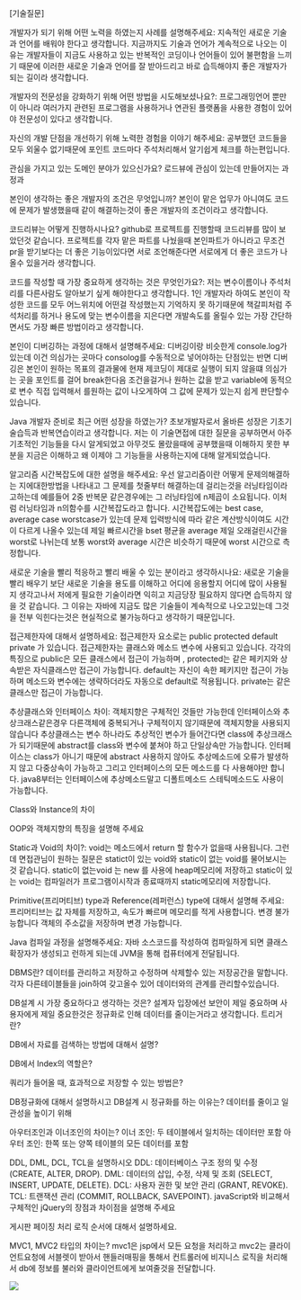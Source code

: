 [기술질문]

개발자가 되기 위해 어떤 노력을 하였는지 사례를 설명해주세요:
지속적인 새로운 기술과 언어를 배워야 한다고 생각합니다. 지금까지도 기술과 언어가 계속적으로 나오는 이유는 개발자들이 지금도 사용하고 있는 반복적인 코딩이나 언어들이 있어 불편함을 느끼기 때문에 이러한 새로운 기술과 언어를 잘 받아드리고 바로 습득해야지 좋은 개발자가 되는 길이라 생각합니다.

개발자의 전문성을 강화하기 위해 어떤 방법을 시도해보셨나요?:
프로그래밍언어 뿐만이 아니라 여러가지 관련된 프로그램을 사용하거나 연관된 플랫폼을 사용한 경험이 있어야 전문성이 있다고 생각합니다.

자신의 개발 단점을 개선하기 위해 노력한 경험을 이야기 해주세요:
공부했던 코드들을 모두 외울수 없기때문에 포인트 코드마다 주석처리해서 알기쉽게 체크를 하는편입니다.

관심을 가지고 있는 도메인 분야가 있으신가요?
로드뷰에 관심이 있는데 만들어지는 과정과

본인이 생각하는 좋은 개발자의 조건은 무엇입니까?
본인이 맡은 업무가 아니여도 코드에 문제가 발생했을때 같이 해결하는것이 좋은 개발자의 조건이라고 생각합니다.

코드리뷰는 어떻게 진행하시나요?
github로 프로젝트를 진행할때 코드리뷰를 많이 보았던것 같습니다.
프로젝트를 각자 맡은 파트를 나눴을때 본인파트가 아니라고 무조건 pr을 받기보다는 더 좋은 기능이있다면 서로 조언해준다면 서로에게 더 좋은 코드가 나올수 있을거라 생각합니다.

코드를 작성할 때 가장 중요하게 생각하는 것은 무엇인가요?:
저는 변수이름이나 주석처리를 다른사람도 알아보기 싶게 해야한다고 생각합니다. 1인 개발자라 하여도 본인이 작성한 코드를 모두 어느위치에 어떤걸 작성했는지 기억하지 못 하기때문에 책갈피처럼 주석처리를 하거나 용도에 맞는 변수이름을 지은다면 개발속도를 올릴수 있는 가장 간단하면서도 가장 빠른 방법이라고 생각합니다.

본인이 디버깅하는 과정에 대해서 설명해주세요:
디버깅이랑 비슷한게 console.log가 있는데 이건 의심가는 곳마다 consolog를 수동적으로 넣어야하는 단점있는 반면 디버깅은 본인이 원하는 목표의 결과물에 현재 제코딩이 제대로 실행이 되지 않을떄 의심가는 곳을 포인트를 걸어 break한다음 조건을걸거나 원하는 값을 받고 variable에 동적으로 변수 직접 입력해서 를원하는 값이 나오게하여 그 값에 문제가 있는지 쉽게 판단할수 있습니다.

Java 개발자 준비로 최근 어떤 성장을 하였는가?
초보개발자로서 올바른 성장은 기초기술습득과 반복연습이라고 생각합니다.  저는 이 기술면접에 대한 질문을 공부하면서 아주 기초적인 기능들을 다시 알게되었고 아무것도 몰랐을때에 공부했을때 이해하지 못한 부분을 지금은 이해하고 왜 이제야 그 기능들을 사용하는지에 대해 알게되었습니다. 

알고리즘 시간복잡도에 대한 설명을 해주세요:
우선 알고리즘이란 어떻게 문제의해결하는 지에대한방법을 나타내고 그 문제를 첫줄부터 해결하는데 걸리는것을 러닝타임이라고하는데 예를들어 2중 반복문 같은경우에는 그 러닝타임에 n제곱이 소요됩니다. 이처럼  러닝타임과 n의함수를 시간복잡도라고 합니다. 시간복잡도에는 best case, average case worstcase가 있는데 문제 입력방식에 따라 같은 계산방식이여도 시간이 다르게 나올수 있는데 제일 빠르시간을 bset 평균을 average 제일 오래걸린시간을 worst로 나뉘는데 보통 worst와 average 시간은 비슷하기 때문에 worst 시간으로 측정합니다.

새로운 기술을 빨리 적응하고 빨리 배울 수 있는 분이라고 생각하시나요:
새로운 기술을 빨리 배우기 보단 새로운 기술을 용도를 이해하고 어디에 응용할지 어디에 많이 사용될지 생각고나서 저에게 필요한 기술이라면 익히고 지금당장 필요하지 않다면 습득하지 않을 것 같습니다. 그 이유는 자바에 지금도 많은 기술들이 계속적으로 나오고있는데 그것을 전부 익힌다는것은 현실적으로 불가능하다고 생각하기 때문입니다.

접근제한자에 대해서 설명하세요:
접근제한자 요소로는 public protected default private 가 있습니다. 접근제한자는 클래스와 메소드 변수에 사용되고 있습니다. 각각의 특징으로 public은 모든 클래스에서 접근이 가능하며 , protected는 같은 페키지와 상속받은 자식클래스만 접근이 가능합니다. default는 자신이 속한 페키지만 접근이 가능하며 메소드와 변수에는 생략하더라도 자동으로 default로 적용됩니다. private는 같은 클래스만 접근이 가능합니다.

추상클래스와 인터페이스 차이:
객체지향은 구체적인 것들만 가능한데 인터페이스와 추상크래스같은경우 다른객체에 중복되거나 구체적이지 않기때문에 객체지향을 사용되지 않습니다 추상클래스는 변수 하나라도 추상적인 변수가 들어간다면 class에 추상크래스가 되기때문에 abstract를 class와 변수에 붙쳐야 하고 단일상속만 가능합니다. 인터페이스는 class가 아니기 때문에 abstract 사용하지 않아도 추상메소드에 오류가 발생하지 않고 다중상속이 가능하고 그리고 인터페이스의 모든 메소드를 다 사용해야만 합니다. java8부터는 인터페이스에 추상메소드말고 디폴트메소드 스테틱메소드도 사용이 가능합니다.

Class와 Instance의 차이

OOP와 객체지향의 특징을 설명해 주세요

Static과 Void의 차이?:
void는 메소드에서 return 할 함수가 없을때 사용됩니다.
그런데 면접관님이 원하는 질문은 statict이 있는 void와 static이 없는 void를  물어보시는것 같습니다. static이 없는void 는 new 를 사용에 heap메모리에 저장하고 static이 있는 void는 컴파일러가 프로그램이시작과 종료때까지 static메모리에 저장합니다.


Primitive(프리머티브) type과 Reference(레퍼런스) type에 대해서 설명해 주세요:
프리머티브는 값 자체를 저장하고, 속도가 빠르며 메모리를 적게 사용합니다. 변경 불가능합니다 객체의 주소값을 저장하며 변경 가능합니다.

Java 컴파일 과정을 설명해주세요:
자바 소스코드를 작성하여 컴파일하게 되면 클래스 확장자가 생성되고  런하게 되는데 JVM을 통해 컴퓨터에게 전달됩니다.
 
DBMS란?
데이터를 관리하고 저장하고 수정하며 삭제할수 있는 저장공간을 말합니다. 각자 다른테이블들을 join하여 갖고올수 있어 데이터와의 관계를 관리할수있습니다.

DB설계 시 가장 중요하다고 생각하는 것은?
설계자 입장에선 보안이 제일 중요하며 사용자에게 제일 중요한것은 정규화로 인해 데이터를 줄이는거라고 생각합니다.
트리거란?

DB에서 자료를 검색하는 방법에 대해서 설명?

DB에서 Index의 역할은?

쿼리가 들어올 때, 효과적으로 저장할 수 있는 방법은?

DB정규화에 대해서 설명하시고 DB설계 시 정규화를 하는 이유는?
데이터를 줄이고 일관성을 높이기 위해

아우터조인과 이너조인의 차이는?
이너 조인: 두 테이블에서 일치하는 데이터만 포함
아우터 조인: 한쪽 또는 양쪽 테이블의 모든 데이터를 포함 

DDL, DML, DCL, TCL을 설명하시오
DDL: 데이터베이스 구조 정의 및 수정 (CREATE, ALTER, DROP).
DML: 데이터의 삽입, 수정, 삭제 및 조회 (SELECT, INSERT, UPDATE, DELETE).
DCL: 사용자 권한 및 보안 관리 (GRANT, REVOKE).
TCL: 트랜잭션 관리 (COMMIT, ROLLBACK, SAVEPOINT).
javaScript와 비교해서 구체적인 jQuery의 장점과 차이점을 설명해 주세요

게시판 페이징 처리 로직 순서에 대해서 설명하세요.

MVC1, MVC2 타입의 차이는?
mvc1은 jsp에서 모든 요청을 처리하고 mvc2는 클라이언트요청에 서블렛이 받아서 핸들러매핑을 통해서 컨트롤러에 비지니스 로직을 처리해서  db에 정보를 불러와 클라이언트에게 보여줄것을 전달합니다.

![](./kakao-bear.jpg)
